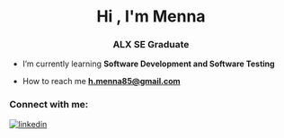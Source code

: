 <h1 align="center">Hi , I'm Menna</h1>
<h3 align="center">ALX SE Graduate</h3>

- I’m currently learning **Software Development and Software Testing**

- How to reach me **h.menna85@gmail.com**


<h3 align="left">Connect with me:</h3>
<a href="https://linkedin.com/in/MennatAllahhxx" target="_blank">
<img src=https://img.shields.io/badge/linkedin-%231E77B5.svg?&style=for-the-badge&logo=linkedin&logoColor=white alt=linkedin style="margin-bottom: 5px;" />
</a>
</p>
